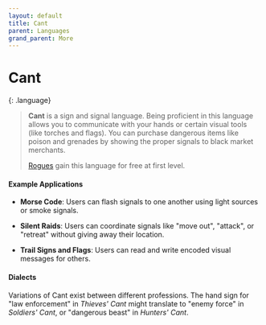 ```yaml
---
layout: default
title: Cant
parent: Languages
grand_parent: More
---
```


# Cant

{: .language}
> **Cant** is a sign and signal language. Being proficient in this language allows you to communicate with your hands or certain visual tools (like torches and flags). You can purchase dangerous items like poison and grenades by showing the proper signals to black market merchants.
> 
> [Rogues](../../character_creation/class/rogue) gain this language for free at first level.

#### Example Applications

* **Morse Code**: Users can flash signals to one another using light sources or smoke signals.

* **Silent Raids**: Users can coordinate signals like "move out", "attack", or "retreat" without giving away their location.

* **Trail Signs and Flags**: Users can read and write encoded visual messages for others.

#### Dialects

Variations of Cant exist between different professions. The hand sign for "law enforcement" in *Thieves' Cant* might translate to "enemy force" in *Soldiers' Cant*, or "dangerous beast" in *Hunters' Cant*. 
